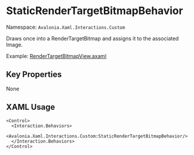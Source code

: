 # StaticRenderTargetBitmapBehavior

Namespace: `Avalonia.Xaml.Interactions.Custom`

Draws once into a RenderTargetBitmap and assigns it to the associated Image.

Example: [RenderTargetBitmapView.axaml](samples/BehaviorsTestApplication/Views/Pages/RenderTargetBitmapView.axaml)

## Key Properties
None

## XAML Usage
```xaml
<Control>
  <Interaction.Behaviors>
    <Avalonia.Xaml.Interactions.Custom:StaticRenderTargetBitmapBehavior/>
  </Interaction.Behaviors>
</Control>
```
